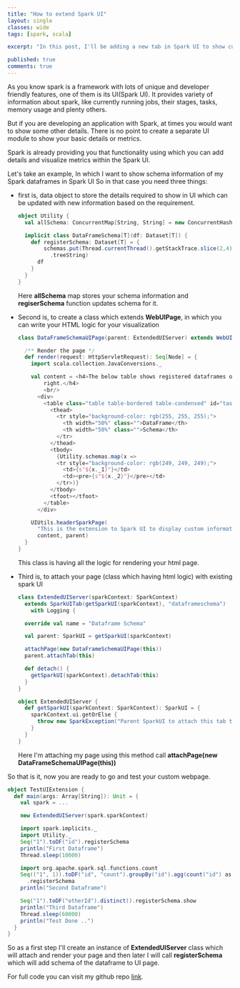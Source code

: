 ```yaml
---
title: "How to extend Spark UI"
layout: single
classes: wide
tags: [spark, scala]

excerpt: "In this post, I'll be adding a new tab in Spark UI to show custom details about any spark application"

published: true
comments: true
---
```


As you know spark is a framework with lots of unique and developer friendly features,  one of them
is its UI(Spark UI). It provides variety of information about spark, like currently running jobs,
their stages, tasks, memory usage and plenty others.

But if you are developing an application with Spark, at times you would want to show some other
details. There is no point to create a separate UI module to show your basic details or metrics.

Spark is already providing you that functionality using which you can add details and visualize
metrics within the Spark UI.

Let's take an example, In which I want to show schema information of my Spark dataframes in Spark UI
So in that case you need three things:
- first is, data object to store the details required to show in UI which can be updated with new information based on the requirement.

    ```scala
    object Utility {
      val allSchema: ConcurrentMap[String, String] = new ConcurrentHashMap[String, String]()
    
      implicit class DataFrameSchema[T](df: Dataset[T]) {
        def registerSchema: Dataset[T] = {
            schemas.put(Thread.currentThread().getStackTrace.slice(2,4).mkString("\n"), df.schema
              .treeString)
          df
        }
      }
    }
    ```

    Here __allSchema__ map stores your schema information and __regiserSchema__ function updates schema for it.

- Second is, to create a class which extends __WebUIPage__, in which you can write your HTML logic
for your visualization

    ```scala
    class DataFrameSchemaUIPage(parent: ExtendedUIServer) extends WebUIPage("") with Logging {
    
      /** Render the page */
      def render(request: HttpServletRequest): Seq[Node] = {
        import scala.collection.JavaConversions._
    
        val content = <h4>The below table shows registered dataframes on the left, with there schemas on the
            right.</h4>
            <br/>
          <div>
            <table class="table table-bordered table-condensed" id="task-summary-table">
              <thead>
                <tr style="background-color: rgb(255, 255, 255);">
                  <th width="50%" class="">DataFrame</th>
                  <th width="50%" class="">Schema</th>
                </tr>
              </thead>
              <tbody>
                {Utility.schemas.map(x =>
                <tr style="background-color: rgb(249, 249, 249);">
                  <td>{s"${x._1}"}</td>
                  <td><pre>{s"${x._2}"}</pre></td>
                </tr>)}
              </tbody>
              <tfoot></tfoot>
            </table>
          </div>
    
        UIUtils.headerSparkPage(
          "This is the extension to Spark UI to display custom information about your application.",
          content, parent)
      }
    }
    ```
    
    This class is having all the logic for rendering your html page.

- Third is, to attach your page (class which having html logic) with existing spark UI

    ```scala
    class ExtendedUIServer(sparkContext: SparkContext)
      extends SparkUITab(getSparkUI(sparkContext), "dataframeschema")
        with Logging {
    
      override val name = "Dataframe Schema"
    
      val parent: SparkUI = getSparkUI(sparkContext)
    
      attachPage(new DataFrameSchemaUIPage(this))
      parent.attachTab(this)
    
      def detach() {
        getSparkUI(sparkContext).detachTab(this)
      }
    }
    
    object ExtendedUIServer {
      def getSparkUI(sparkContext: SparkContext): SparkUI = {
        sparkContext.ui.getOrElse {
          throw new SparkException("Parent SparkUI to attach this tab to not found!")
        }
      }
    }
    ```
    
    Here I'm attaching my page using this method call __attachPage(new DataFrameSchemaUIPage(this))__


So that is it, now you are ready to go and test your custom webpage.

  ```scala
  object TestUIExtension {
    def main(args: Array[String]): Unit = {
      val spark = ...
  
      new ExtendedUIServer(spark.sparkContext)
  
      import spark.implicits._
      import Utility._
      Seq("1").toDF("id").registerSchema
      println("First Dataframe")
      Thread.sleep(10000)
  
      import org.apache.spark.sql.functions.count
      Seq(("1", 1)).toDF("id", "count").groupBy("id").agg(count("id") as "count")
        .registerSchema
      println("Second Dataframe")
  
      Seq("1").toDF("otherId").distinct().registerSchema.show
      println("Third Dataframe")
      Thread.sleep(60000)
      println("Test Done ..")
    }
  }
  ```
  
  So as a first step I'll create an instance of __ExtendedUIServer__ class which will attach and 
  render your page and then later I will call __registerSchema__ which will add schema of the dataframe to UI page.

For full code you can visit my github repo [link](https://github.com/skp33/spark-ui-extension).